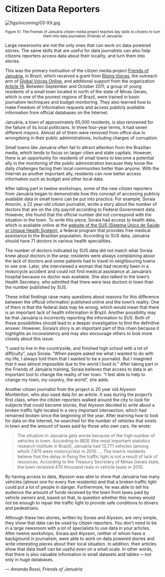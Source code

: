 # Citizen Data Reporters

![figs/incoming/03-XX.jpg](http://datajournalismhandbook.org/1.0/en/figs/incoming/03-XX.jpg "Figure 51. The Friends of Januária citizen media project teaches key skills to citizens to turn them into data journalists (Friends of Januária)")

<center><small>Figure 51. The Friends of Januária citizen media project teaches key skills to citizens to turn them into data journalists (Friends of Januária)</small></center>

Large newsrooms are not the only ones that can work on data-powered stories. The same skills that are useful for data journalists can also help citizens reporters access data about their locality, and turn them into stories.

This was the primary motivation of the citizen media project [Friends of Januária](http://amigosdejanuaria.wordpress.com/), in Brazil, which received a grant from [Rising Voices](http://rising.globalvoicesonline.org/), the outreach arm of [Global Voices Online](http://globalvoicesonline.org/), and additional support from the organization [Article 19](http://www.article19.org/). Between September and October 2011, a group of young residents of a small town located in north of the state of Minas Gerais, which is one of the poorest regions of Brazil, were trained in basic journalism techniques and budget monitoring. They also learned how to make Freedom of Information requests and access publicly available information from official databases on the Internet.

Januária, a town of approximately 65,000 residents, is also renowned for the failure of its local politicians. In three four-year terms, it had seven different mayors. Almost all of them were removed from office due to wrongdoing in their public administrations, including charges of corruption.

Small towns like Januária often fail to attract attention from the Brazilian media, which tends to focus on larger cities and state capitals. However, there is an opportunity for residents of small towns to become a potential ally in the monitoring of the public administration because they know the daily challenges facing their local communities better than anyone. With the Internet as another important ally, residents can now better access information such as budget and other local data.

After taking part in twelve workshops, some of the new citizen reporters from Januária began to demonstrate how this concept of accessing publicly available data in small towns can be put into practice. For example, Soraia Amorim, a 22 year-old citizen journalist, wrote a story about the number of doctors that are on the city payroll according to Federal Government data. However, she found that the official number did not correspond with the situation in the town. To write this piece, Soraia had access to health data, which is available online at the [website of the SUS (Sistema Único de Saúde or Unique Health System)](http://tabnet.datasus.gov.br/tabdata/cadernos/cadernosmap.htm), a federal program that provides free medical assistance to the Brazilian population. According to SUS data, Januária should have 71 doctors in various health specialities.

The number of doctors indicated by SUS data did not match what Soraia knew about doctors in the area: residents were always complaining about the lack of doctors and some patients had to travel to neighbouring towns to see one. Later, she interviewed a woman that had recently been in a motorcycle accident and could not find medical assistance at Januária’s hospital because no doctor was available. She also talked to the town’s Health Secretary, who admitted that there were less doctors in town than the number published by SUS.

These initial findings raise many questions about reasons for this difference between the official information published online and the town’s reality. One of them is that the federal data may be wrong, which would mean that there is an important lack of health information in Brazil. Another possibility may be that Januária is incorrectly reporting the information to SUS. Both of these possibilities should lead to a deeper investigation to find the definitive answer. However, Soraia’s story is an important part of this chain because it highlights an inconsistency and may also encourage others to look more closely about this issue.

“I used to live in the countryside, and finished high school with a lot of difficulty”, says Soraia. “When people asked me what I wanted to do with my life, I always told them that I wanted to be a journalist. But I imagined that it was almost impossible due to the world I lived in.” After taking part in the Friends of Januária training, Soraia believes that access to data is an important tool to change the reality of her town. “I feel able to help to change my town, my country, the world”, she adds.

Another citizen journalist from the project is 20 year old Alysson Montiériton, who also used data for an article. It was during the project’s first class, when the citizen reporters walked around the city to look for subjects that could become stories, that Alysson decided to write about a broken traffic light located in a very important intersection, which had remained broken since the beginning of the year. After learning how to look for data on the Internet, he searched for the number of vehicles that exists in town and the amount of taxes paid by those who own cars. He wrote:

> The situation in Januária gets worse because of the high number of vehicles in town. According to IBGE (the most important statistics research institute in Brazil), Januária had 13,771 vehicles (among which 7,979 were motorcycles) in 2010. … The town’s residents believe that the delay in fixing the traffic light is not a result of lack of resources. According to the Treasury Secretary of Minas Gerais state, the town received 470 thousand reais in vehicle taxes in 2010.

By having access to data, Alysson was able to show that Januária has many vehicles (almost one for every five residents) and that a broken traffic light could put a lot of people in danger. Furthermore, he was able to tell his audience the amount of funds received by the town from taxes paid by vehicle owners and, based on that, to question whether this money would not be enough to repair the traffic light to provide safe conditions to drivers and pedestrians.

Although these two stories, written by Soraia and Alysson, are very simple, they show that data can be used by citizen reporters. You don’t need to be in a large newsroom with a lot of specialists to use data in your articles. After twelve workshops, Soraia and Alysson, neither of whom have a background in journalism, were able to work on data powered stories and write interesting pieces about their local situation. In addition, their articles show that data itself can be useful even on a small scale. In other words, that there is also valuable information in small datasets and tables — not only in huge databases.

— *Amanda Rossi, Friends of Januária*

